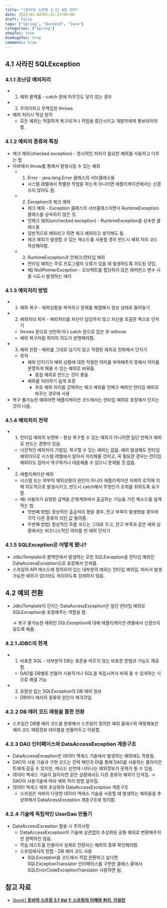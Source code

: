 ```yaml
---
title: "[토비의 스프링 3.1] 4장 정리"
date: 2023-01-08T02:31:22+09:00
draft: false
tags: ["Spring", "Backend", "Java"]
categories: ["Spring"]
showToc: true
UseHugoToc: true
comments: true
---
```


## 4.1 사라진 SQLException

### 4.1.1 초난감 예외처리

- 1) 예외 블랙홀 - catch 문에 아무것도 넣지 않는 경우
- 2) 무의미하고 무책임한 throws
- 예외 처리시 핵심 원칙
    - 모든 예외는 적절하게 복구되거나 작업을 중단시키고 개발자에게 통보되어야 함.

### 4.1.2 예외의 종류와 특징

- 체크 예외(checked exception) - 명시적인 처리가 필요한 예외를 사용하고 다루는 법
- 자바에서 throw를 통해서 발생시킬 수 있는 예외
    - 1) Error - java.lang.Error 클래스의 서브클래스들
        - 시스템 레벨에서 특별한 작업을 하는게 아니라면 애플리케이션에서는 신경 쓰지 않아도 됨.
    - 2) Exception과 체크 예외
        - 체크 예외 - Exception 클래스의 서브클래스이면서 RuntimeException 클래스를 상속하지 않은 것.
        - 언체크 예외(unchecked exception) - RuntimeException을 상속한 클래스들
        - 일반적으로 예외라고 하면 체크 예외라고 생각해도 됨.
        - 체크 예외가 발생할 수 있는 메소드를 사용할 경우 반드시 예외 처리 코드 작성해야함.
    - 3) RuntimeException과 언체크/런타임 예외
        - 런타임 예외는 주로 프로그램의 오류가 있을 때 발생하도록 의도된 것임.
        - 예) NullPointerException - 오브젝트를 할당하지 않은 레퍼런스 변수 사용 시도시 발생하는 에러

### 4.1.3 예외처리 방법

- 1) 예외 복구 - 예외상황을 파악하고 문제를 해결해서 정상 상태로 돌려놓기
- 2) 예외처리 회피 - 예외처리를 자신이 담당하지 않고 자신을 호출한 쪽으로 던지기
    - throws 문으로 선언하거나 catch 문으로 잡은 후 rethrow
    - 예외 복구처럼 회피의 의도가 분명해야함.
- 3) 예외 전환 - 예외를 그대로 넘기지 않고 적절한 예외로 전화해서 던지기
    - 목적
        - 예외 던지기가 예외 상황에 대한 적절한 의미를 부여해주지 못해서 의미를 분명하게 해줄 수 있는 예외로 바꿔줌.
            - 중첩 예외로 만드는 것이 좋음.
        - 예외를 처리하기 쉽게 포장
            - 주로 예외 처리를 강제하는 체크 예외를 언체크 예외인 런타임 예외로 바꾸는 경우에 사용
- 복구 불가능한 예외라면 애플리케이션 코드에서는 런타임 예외로 포장해서 던지는 것이 나음.

### 4.1.4 예외처리 전략

- 1) 런타임 예외의 보편화 - 항상 복구할 수 있는 예외가 아니라면 일단 언체크 예외로 만드는 경향이 있음.
    - 낙관적인 예외처리 기법임. 복구할 수 있는 예외는 없음. 예외 발생해도 런타임 예외이므로 시스템 레벨에서 알아서 처리해줄 것이고, 꼭 필요한 경우는 런타임 예외라도 잡아서 복구하거나 대응해줄 수 있으니 문제될 것 없음.
- 2) 애플리케이션 예외
    - 시스템 또는 외부의 예외상황이 원인이 아니라 애플리케이션 자체의 로직에 의해 의도적으로 발생시키고, 반드시 catch해서 무엇인가 조취를 취하도록 요구함.
    - 예) 사용자가 요청한 금액을 은행계좌에서 출금하는 기능을 가진 메소드를 설계하는 법
        - 첫번째 방법) 정상적인 출금처리 했을 경우, 잔고 부족이 발생했을 경우에 각각 다른 종류의 리턴 값 돌려줌.
        - 두번째 방법) 정상적인 흐름 코드는 그대로 두고, 잔고 부족과 같은 예외 상황에서는 비즈니스적인 의미를 띤 예외 던지기

### 4.1.5 SQLException은 어떻게 됐나?

- JdbcTemplate과 콜백안에서 발생하는 모든 SQLException을 런타임 예외인 DataAccessException으로 포장해서 던져줌.
- 스프링의 API 메소드에 정의되어 있는 대부분의 예외는 런타임 예외임. 따라서 발생 가능한 예외가 있더라도 처리하도록 강제하지 않음.

## 4.2 예외 전환

- JdbcTemplate이 던지는 DataAccessException은 일단 런타임 예외로 SQLException을 포장해주는 역할을 함.
    
    → 복구 불가능한 예외인 SQLException에 대해 애플리케이션 레벨에서 신경쓰지 않도록 해줌.
    

### 4.2.1 JDBC의 한계

- 1) 비표준 SQL - 대부분의 DB는 표준을 따르지 않는 비표준 문법과 기능도 제공함.
    - DAO를 DB별로 만들어 사용하거나 SQL을 독립시켜서 바꿔 쓸 수 있게하는 식으로 해결 가능
- 2) 호환성 없는 SQLException의 DB 에러 정보
    - DB마다 에러의 종류와 원인이 제각각임.

### 4.2.2 DB 에러 코드 매핑을 통한 전환

- 스프링은 DB별 에러 코드를 분류해서 스프링이 정의한 예외 클래스와 매핑해놓은 에러 코드 매핑정보 테이블을 만들어두고 이용함.

### 4.2.3 DAO 인터페이스와 DataAccessException 계층구조

- DataAccessException은 데이터 엑세스 기술에서 발생하는 예외에도 적용됨.
- DAO의 사용 기술과 구현 코드는 전략 패턴과 DI를 통해 DAO를 사용하는 클라이언트에게 감출 수 있지만, 메소드 선언에 나타나는 예외정보가 문제가 될 수 있음.
- 데이터 액세스 기술이 달라지면 같은 상황에서도 다른 종류의 예외가 던져짐.  → DAO의 사용기술에 따라 예외 처리 방법 달라짐.
- 데이터 액세스 예외 추상화와 DataAccessException 계층구조
    - 스프링은 자바의 다양한 데이터 액세스 기술을 사용할 떄 발생하는 예외들을 추상화해서 DataAcessException 계층구조에 정리함.

### 4.2.4 기술에 독립적인 UserDao 만들기

- DataAccessException 활용 시 주의사항
    - DataAccessException이 기술에 상관없이 추상화된 공통 예외로 변환해주지만 완벽하진 않음.
    - 학습 테스트를 만들어서 실제로 전환되는 예외의 종류 확인해야함.
    - 스프링에서의 방법 - DB 에러 코드 사용
        - SQLException을 코드에서 직접 전환하고 싶다면 SQLExceptionTranslator 인터페이스를 구현한 클래스 중에서 SQLErrorCodeExceptionTranslator 사용하면 됨.

## 참고 자료

- [[book] **토비의 스프링 3.1 Vol 1: 스프링의 이해와 원리, 이일민**](https://product.kyobobook.co.kr/detail/S000000935358)